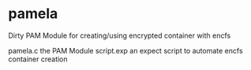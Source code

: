 # pamela
Dirty PAM Module for creating/using encrypted container with encfs

pamela.c the PAM Module
script.exp an expect script to automate encfs container creation
